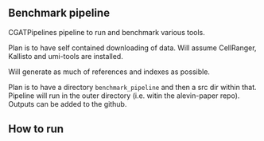 Benchmark pipeline
------------------

CGATPipelines pipeline to run and benchmark various tools.

Plan is to have self contained downloading of data.
Will assume CellRanger, Kallisto and umi-tools are installed.

Will generate as much of references and indexes as possible.

Plan is to have a directory `benchmark_pipeline` and then a src dir within that.
Pipeline will run in the outer directory (i.e. witin the alevin-paper repo). Outputs
can be added to the github.


How to run
------

